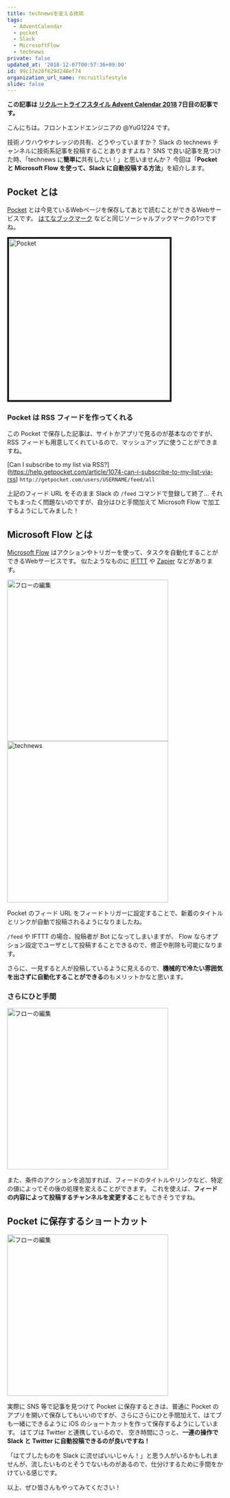 ```yaml
---
title: technewsを支える技術
tags:
  - AdventCalendar
  - pocket
  - Slack
  - MicrosoftFlow
  - technews
private: false
updated_at: '2018-12-07T00:57:36+09:00'
id: 99c17e20f829d248ef74
organization_url_name: recruitlifestyle
slide: false
---
```

**この記事は [リクルートライフスタイル Advent Calendar 2018](https://qiita.com/advent-calendar/2018/recruitlifestyle) 7日目の記事です。**

こんにちは。フロントエンドエンジニアの @YuG1224    です。

技術ノウハウやナレッジの共有、どうやっていますか？
Slack の technews チャンネルに技術系記事を投稿することありますよね？
SNS で良い記事を見つけた時、「technews に**簡単に**共有したい！」と思いませんか？
今回は「**Pocket と Microsoft Flow を使って、Slack に自動投稿する方法**」を紹介します。

## Pocket とは

[Pocket](https://getpocket.com/) とは今見ているWebページを保存してあとで読むことができるWebサービスです。
[はてなブックマーク](http://b.hatena.ne.jp/) などと同じソーシャルブックマークの1つですね。

<img width="375px" alt="Pocket" src="https://qiita-image-store.s3.amazonaws.com/0/106236/c2ce4d48-ba95-dc0a-a4a3-106467d98173.png" border="4">

### Pocket は RSS フィードを作ってくれる

この Pocket で保存した記事は、サイトかアプリで見るのが基本なのですが、RSS フィードも用意してくれているので、マッシュアップに使うことができますね。

[Can I subscribe to my list via RSS?]
(https://help.getpocket.com/article/1074-can-i-subscribe-to-my-list-via-rss)
`http://getpocket.com/users/USERNAME/feed/all`

上記のフィード URL をそのまま Slack の `/feed` コマンドで登録して終了…
それでもまったく問題ないのですが、自分はひと手間加えて Microsoft Flow で加工するようにしてみました！

## Microsoft Flow とは

[Microsoft Flow](https://flow.microsoft.com/ja-jp/) はアクションやトリガーを使って、タスクを自動化することができるWebサービスです。
似たようなものに [IFTTT](https://ifttt.com/) や [Zapier](https://zapier.com/) などがあります。

<img width="375px" alt="フローの編集" src="https://qiita-image-store.s3.amazonaws.com/0/106236/e41a9f08-765d-6766-963b-c0e8622f88d4.png"> <img width="375px" alt="technews" src="https://qiita-image-store.s3.amazonaws.com/0/106236/9f323364-367e-1de3-f945-21fab0eb9996.png">

Pocket のフィード URL をフィードトリガーに設定することで、新着のタイトルとリンクが自動で投稿されるようになりましたね。

`/feed` や IFTTT の場合、投稿者が Bot になってしまいますが、 Flow ならオプション設定でユーザとして投稿することできるので、修正や削除も可能になります。

さらに、一見すると人が投稿しているように見えるので、**機械的で冷たい雰囲気を出さずに自動化することができる**のもメリットかなと思います。

### さらにひと手間

<img width="375px" alt="フローの編集" src="https://qiita-image-store.s3.amazonaws.com/0/106236/ed26aca4-884b-7637-3d89-cb0bc4fa2d36.png">

また、条件のアクションを追加すれば、フィードのタイトルやリンクなど、特定の値によってその後の処理を変えることができます。
これを使えば、**フィードの内容によって投稿するチャンネルを変更する**こともできそうですね。

## Pocket に保存するショートカット

<img width="375px" alt="フローの編集" src="https://qiita-image-store.s3.amazonaws.com/0/106236/56caba80-87b2-26b8-34b5-fc793531f049.gif">

実際に SNS 等で記事を見つけて Pocket に保存するときは、普通に Pocket のアプリを開いて保存してもいいのですが、さらにさらにひと手間加えて、はてブも一緒にできるように iOS のショートカットを作って保存するようにしています。
はてブは Twitter と連携しているので、 空き時間にさっと、**一連の操作で Slack と Twitter に自動投稿できるのが良いですね！**

「はてブしたものを Slack に流せばいいじゃん！」と思う人がいるかもしれませんが、流したいものとそうでないものがあるので、仕分けするために手間をかけている感じです。

以上、ぜひ皆さんもやってみてください！
